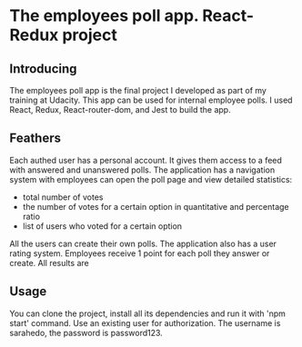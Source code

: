 # The employees poll app. React-Redux project

## Introducing
The employees poll app is the final project I developed as part of my training at Udacity. This app can be used for internal employee polls. I used React, Redux, React-router-dom, and Jest to build the app. 

## Feathers
Each authed user has a personal account. It gives them access to a feed with answered and unanswered polls. The application has a navigation system with employees can open the poll page and  view detailed statistics:
- total number of votes
- the number of votes for a certain option in quantitative and percentage ratio
- list of users who voted for a certain option

All the users can create their own polls. The application also  has a user rating system. Employees receive 1 point for each
poll they answer or create. All results are 

## Usage
You can clone the project, install all its dependencies and run it with 'npm start' command.
Use an existing user for authorization. The username is sarahedo, the password is password123.